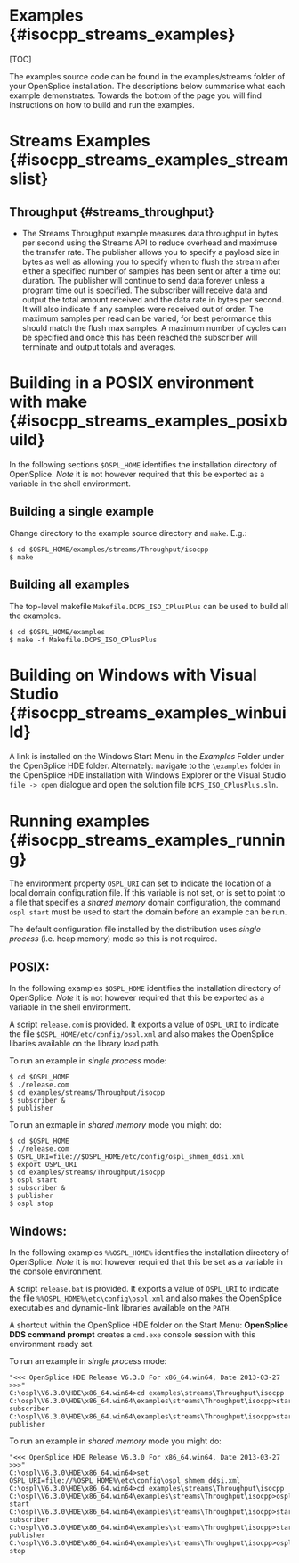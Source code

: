 Examples                                                                        {#isocpp_streams_examples}
========

[TOC]

The examples source code can be found in the examples/streams folder of your OpenSplice installation.
The descriptions below summarise what each example demonstrates. Towards the bottom of the page
you will find instructions on how to build and run the examples.

Streams Examples                                                                {#isocpp_streams_examples_streamslist}
=============

Throughput                                                                      {#streams_throughput}
----------
- The Streams Throughput example measures data throughput in bytes per second using
the Streams API to reduce overhead and maximuse the transfer rate. The publisher allows
you to specify a payload size in bytes as well as allowing you to specify when to flush
the stream after either a specified number of samples has been sent or after a time out
duration. The publisher will continue to send data forever unless a program time out is
specified. The subscriber will receive data and output the total amount received and the
data rate in bytes per second. It will also indicate if any samples were received out of
order. The maximum samples per read can be varied, for best perormance this should match
the flush max samples. A maximum number of cycles can be specified and once this has been
reached the subscriber will terminate and output totals and averages.

Building in a POSIX environment with make                                       {#isocpp_streams_examples_posixbuild}
=========================================

In the following sections `$OSPL_HOME` identifies the installation directory of
OpenSplice. *Note* it is not however required that this be exported as a variable
in the shell environment.

Building a single example
-------------------------

Change directory to the example source directory and `make`. E.g.:

    $ cd $OSPL_HOME/examples/streams/Throughput/isocpp
    $ make

Building all examples
---------------------

The top-level makefile `Makefile.DCPS_ISO_CPlusPlus` can be used to build all
the examples.

    $ cd $OSPL_HOME/examples
    $ make -f Makefile.DCPS_ISO_CPlusPlus

Building on Windows with Visual Studio                                          {#isocpp_streams_examples_winbuild}
======================================

A link is installed on the Windows Start Menu in the *Examples* Folder under
the OpenSplice HDE folder. Alternately: navigate to the `\examples` folder in
the OpenSplice HDE installation with Windows Explorer or the Visual Studio
`file -> open` dialogue and open the solution file `DCPS_ISO_CPlusPlus.sln`.

Running examples                                                               {#isocpp_streams_examples_running}
================

The environment property `OSPL_URI` can set to indicate the location of a local
domain configuration file. If this variable is not set, or is set to point to a
file that specifies a _shared memory_ domain configuration, the command
`ospl start` must be used to start the domain before an example can be run.

The default configuration file installed by the distribution uses _single process_
(i.e. heap memory) mode so this is not required.

POSIX:
------

In the following examples `$OSPL_HOME` identifies the installation directory of
OpenSplice. *Note* it is not however required that this be exported as a variable
in the shell environment.

A script `release.com` is provided. It exports a value of `OSPL_URI` to indicate
the file `$OSPL_HOME/etc/config/ospl.xml` and also makes the OpenSplice libaries
available on the library load path.

To run an example in _single process_ mode:

    $ cd $OSPL_HOME
    $ ./release.com
    $ cd examples/streams/Throughput/isocpp
    $ subscriber &
    $ publisher

To run an exmaple in _shared memory_ mode you might do:

    $ cd $OSPL_HOME
    $ ./release.com
    $ OSPL_URI=file://$OSPL_HOME/etc/config/ospl_shmem_ddsi.xml
    $ export OSPL_URI
    $ cd examples/streams/Throughput/isocpp
    $ ospl start
    $ subscriber &
    $ publisher
    $ ospl stop

Windows:
--------

In the following examples `%%OSPL_HOME%` identifies the installation directory of
OpenSplice. *Note* it is not however required that this be set as a variable
in the console environment.

A script `release.bat` is provided. It exports a value of `OSPL_URI` to indicate
the file `%%OSPL_HOME%\etc\config\ospl.xml` and also makes the OpenSplice
executables and dynamic-link libraries available on the `PATH`.

A shortcut within the OpenSplice HDE folder on the Start Menu: **OpenSplice DDS
command prompt** creates a `cmd.exe` console session with this environment ready
set.

To run an example in _single process_ mode:

    "<<< OpenSplice HDE Release V6.3.0 For x86_64.win64, Date 2013-03-27 >>>"
    C:\ospl\V6.3.0\HDE\x86_64.win64>cd examples\streams\Throughput\isocpp
    C:\ospl\V6.3.0\HDE\x86_64.win64\examples\streams\Throughput\isocpp>start subscriber
    C:\ospl\V6.3.0\HDE\x86_64.win64\examples\streams\Throughput\isocpp>start publisher

To run an example in _shared memory_ mode you might do:

    "<<< OpenSplice HDE Release V6.3.0 For x86_64.win64, Date 2013-03-27 >>>"
    C:\ospl\V6.3.0\HDE\x86_64.win64>set OSPL_URI=file://%OSPL_HOME%\etc\config\ospl_shmem_ddsi.xml
    C:\ospl\V6.3.0\HDE\x86_64.win64>cd examples\streams\Throughput\isocpp
    C:\ospl\V6.3.0\HDE\x86_64.win64\examples\streams\Throughput\isocpp>ospl start
    C:\ospl\V6.3.0\HDE\x86_64.win64\examples\streams\Throughput\isocpp>start subscriber
    C:\ospl\V6.3.0\HDE\x86_64.win64\examples\streams\Throughput\isocpp>start publisher
    C:\ospl\V6.3.0\HDE\x86_64.win64\examples\streams\Throughput\isocpp>ospl stop
